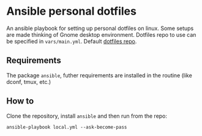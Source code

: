 Ansible personal dotfiles
=========

An ansible playbook for setting up personal dotfiles on linux. Some setups are made thinking of Gnome desktop environment.
Dotfiles repo to use can be specified in ```vars/main.yml```. Default [dotfiles repo](https://github.com/rflocfloc/dotfiles).

Requirements
------------

The package ```ansible```, futher requirements are installed in the routine (like dconf, tmux, etc.)

How to
--------------

Clone the repository, install ```ansible``` and then run from the repo:
```
ansible-playbook local.yml --ask-become-pass
```

